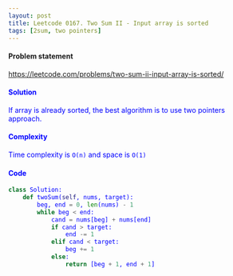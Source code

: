 ```yaml
---
layout: post
title: Leetcode 0167. Two Sum II - Input array is sorted
tags: [2sum, two pointers]
---
```


#### Problem statement

<a href="https://leetcode.com/problems/two-sum-ii-input-array-is-sorted/"> <font color = blue>https://leetcode.com/problems/two-sum-ii-input-array-is-sorted/

#### Solution
If array is already sorted, the best algorithm is to use two pointers approach.

#### Complexity
Time complexity is `O(n)` and space is `O(1)`

#### Code
```python
class Solution:
    def twoSum(self, nums, target):
        beg, end = 0, len(nums) - 1
        while beg < end:
            cand = nums[beg] + nums[end]
            if cand > target:
                end -= 1
            elif cand < target:
                beg += 1
            else:
                return [beg + 1, end + 1]
```

